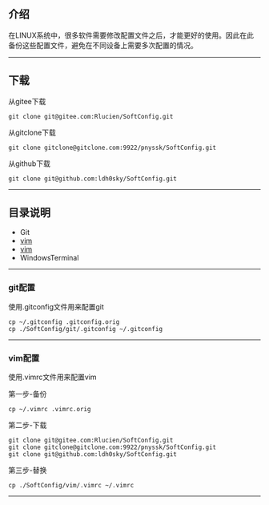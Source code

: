 ##  介绍

在LINUX系统中，很多软件需要修改配置文件之后，才能更好的使用。因此在此备份这些配置文件，避免在不同设备上需要多次配置的情况。

------
## 下载
从gitee下载
~~~
git clone git@gitee.com:Rlucien/SoftConfig.git
~~~
从gitclone下载
~~~
git clone gitclone@gitclone.com:9922/pnyssk/SoftConfig.git
~~~
从github下载
~~~
git clone git@github.com:ldh0sky/SoftConfig.git
~~~

------

## 目录说明

- Git
- [vim](#git配置) 
- [vim](#vim配置)
- WindowsTerminal

------

### git配置
使用.gitconfig文件用来配置git
~~~
cp ~/.gitconfig .gitconfig.orig
cp ./SoftConfig/git/.gitconfig ~/.gitconfig
~~~

------


###  vim配置

使用.vimrc文件用来配置vim 

第一步-备份

~~~
cp ~/.vimrc .vimrc.orig
~~~
第二步-下载

~~~
git clone git@gitee.com:Rlucien/SoftConfig.git
git clone gitclone@gitclone.com:9922/pnyssk/SoftConfig.git
git clone git@github.com:ldh0sky/SoftConfig.git
~~~

第三步-替换
~~~
cp ./SoftConfig/vim/.vimrc ~/.vimrc
~~~



------

